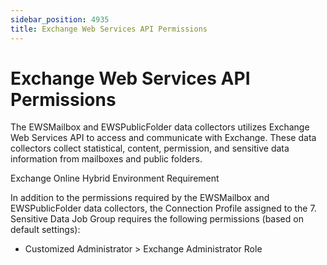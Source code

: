 ```yaml
---
sidebar_position: 4935
title: Exchange Web Services API Permissions
---
```


# Exchange Web Services API Permissions

The EWSMailbox and EWSPublicFolder data collectors utilizes Exchange Web Services API to access and communicate with Exchange. These data collectors collect statistical, content, permission, and sensitive data information from mailboxes and public folders.

Exchange Online Hybrid Environment Requirement

In addition to the permissions required by the EWSMailbox and EWSPublicFolder data collectors, the Connection Profile assigned to the 7. Sensitive Data Job Group requires the following permissions (based on default settings):

* Customized Administrator > Exchange Administrator Role